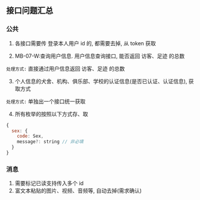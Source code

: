 ## 接口问题汇总

### 公共

1. 各接口需要传 登录本人用户 id 的, 都需要去掉, 从 token 获取

2. MB-07-W:查询用户信息. 用户信息查询接口, 能否返回 访客、足迹 的总数

`处理方式:` 直接通过用户信息返回 访客、足迹 的总数

3. 个人信息的犬舍、机构、俱乐部、学校的认证信息(是否已认证、认证信息), 获取方式

`处理方式:` 单独出一个接口统一获取

4. 所有枚举的按照以下方式存、取

```js
{
  sex: {
    code: Sex,
    message?: string // 非必填
  }
}
```

### 消息

1. 需要标记已读支持传入多个 id
2. 富文本粘贴的图片、视频、音频等, 自动去掉(需求确认)
